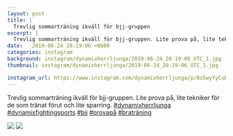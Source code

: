 ```yaml
---
layout: post
title: |
  Trevlig sommarträning ikväll för bjj-gruppen
excerpt: |
  Trevlig sommarträning ikväll för bjj-gruppen. Lite prova på, lite tekniker för de som tränat förut och lite sparring.     
date:   2019-06-24 20:19:06 +0000
categories: instagram
background: instagram/dynamixherrljunga/2019-06-24_20-19-06_UTC_1.jpg
thumbnail: instagram/dynamixherrljunga/2019-06-24_20-19-06_UTC_1.jpg

instagram_url: https://www.instagram.com/dynamixherrljunga/p/BzGwyYyCuD_
---
```

Trevlig sommarträning ikväll för bjj-gruppen. Lite prova på, lite tekniker för de som tränat förut och lite sparring. [#dynamixherrljunga](https://www.instagram.com/explore/tags/dynamixherrljunga/) [#dynamixfightingsports](https://www.instagram.com/explore/tags/dynamixfightingsports/) [#bjj](https://www.instagram.com/explore/tags/bjj/) [#provapå](https://www.instagram.com/explore/tags/provapå/) [#braträning](https://www.instagram.com/explore/tags/braträning/)



<img src='{{ site.baseurl }}/instagram/dynamixherrljunga/2019-06-24_20-19-06_UTC_1.jpg' class='img-fluid' />


<img src='{{ site.baseurl }}/instagram/dynamixherrljunga/2019-06-24_20-19-06_UTC_2.jpg' class='img-fluid' />
